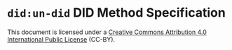 # `did:un-did` DID Method Specification

This document is licensed under a [Creative Commons Attribution 4.0 International Public License](https://creativecommons.org/licenses/by/4.0/legalcode) (CC-BY).
